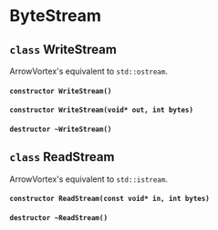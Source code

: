 # ByteStream
## `class` WriteStream
ArrowVortex's equivalent to `std::ostream`.

#### `constructor WriteStream()`
#### `constructor WriteStream(void* out, int bytes)`
#### `destructor ~WriteStream()`

## `class` ReadStream
ArrowVortex's equivalent to `std::istream`.

#### `constructor ReadStream(const void* in, int bytes)`
#### `destructor ~ReadStream()`
